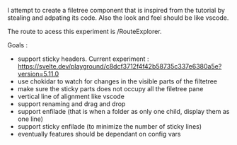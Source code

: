 I attempt to create a filetree component that is inspired from the tutorial by stealing and adpating its code.
Also the look and feel should be like vscode.

The route to acess this experiment is /RouteExplorer.

Goals : 
  * support sticky headers. Current experiment : https://svelte.dev/playground/c8dcf3712f4f42b58735c337e6380a5e?version=5.11.0
  * use chokidar to watch for changes in the visible parts of the filtetree
  * make sure the sticky parts does not occupy all the filetree pane
  * vertical line of alignment like vscode
  * support renaming and drag and drop
  * support enfilade (that is when a folder as only one child, display them as one line)
  * support sticky enfilade (to minimize the number of sticky lines)
  * eventually features should be dependant on config vars